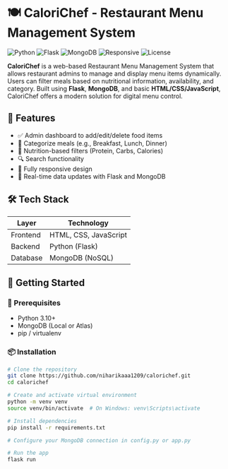 # 🍽️ CaloriChef - Restaurant Menu Management System

![Python](https://img.shields.io/badge/Python-3.10+-blue?logo=python)
![Flask](https://img.shields.io/badge/Flask-Web%20Framework-lightgrey?logo=flask)
![MongoDB](https://img.shields.io/badge/Database-MongoDB-brightgreen?logo=mongodb)
![Responsive](https://img.shields.io/badge/Responsive-Design-green)
![License](https://img.shields.io/badge/License-MIT-yellow)

**CaloriChef** is a web-based Restaurant Menu Management System that allows restaurant admins to manage and display menu items dynamically. Users can filter meals based on nutritional information, availability, and category. Built using **Flask**, **MongoDB**, and basic **HTML/CSS/JavaScript**, CaloriChef offers a modern solution for digital menu control.


## 📌 Features

- ✅ Admin dashboard to add/edit/delete food items  
- 🍱 Categorize meals (e.g., Breakfast, Lunch, Dinner)  
- 💪 Nutrition-based filters (Protein, Carbs, Calories)  
- 🔍 Search functionality  
- 📱 Fully responsive design  
- 🔄 Real-time data updates with Flask and MongoDB  


## 🛠️ Tech Stack

| Layer       | Technology             |
|-------------|------------------------|
| Frontend    | HTML, CSS, JavaScript  |
| Backend     | Python (Flask)         |
| Database    | MongoDB (NoSQL)        |


## 🚀 Getting Started

### 🔧 Prerequisites

- Python 3.10+
- MongoDB (Local or Atlas)
- pip / virtualenv

### 📦 Installation

```bash
# Clone the repository
git clone https://github.com/niharikaaa1209/calorichef.git
cd calorichef

# Create and activate virtual environment
python -m venv venv
source venv/bin/activate  # On Windows: venv\Scripts\activate

# Install dependencies
pip install -r requirements.txt

# Configure your MongoDB connection in config.py or app.py

# Run the app
flask run
